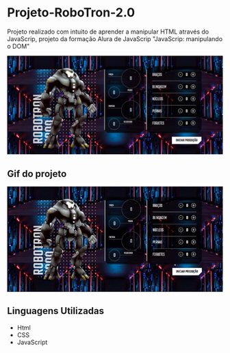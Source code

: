 # Projeto-RoboTron-2.0
<p>Projeto realizado com intuito de aprender a manipular HTML através do JavaScrip, projeto da formação Alura de JavaScrip "JavaScrip: manipulando o DOM"</p>

<div align="center">
<img src="./img/foto.jpg" alt="">
</div>

## Gif do projeto

<div align="center">
<img src="./img/RoboTron.gif" alt="">
</div>

## Linguagens Utilizadas

* Html 
* CSS 
* JavaScript
